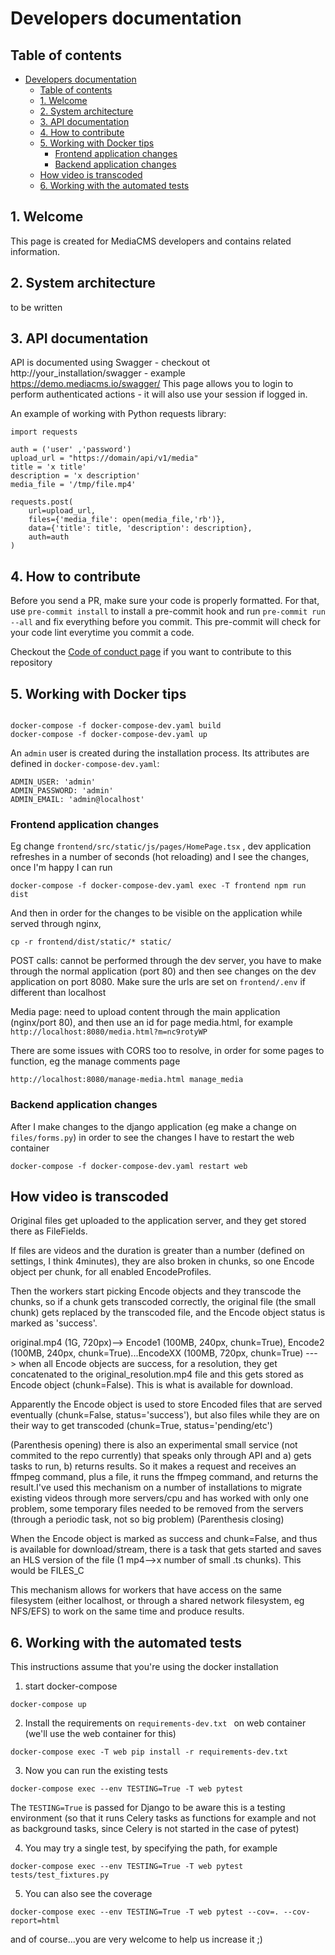 # Developers documentation

## Table of contents
- [Developers documentation](#developers-documentation)
  - [Table of contents](#table-of-contents)
  - [1. Welcome](#1-welcome)
  - [2. System architecture](#2-system-architecture)
  - [3. API documentation](#3-api-documentation)
  - [4. How to contribute](#4-how-to-contribute)
  - [5. Working with Docker tips](#5-working-with-docker-tips)
    - [Frontend application changes](#frontend-application-changes)
    - [Backend application changes](#backend-application-changes)
  - [How video is transcoded](#how-video-is-transcoded)
  - [6. Working with the automated tests](#6-working-with-the-automated-tests)

## 1. Welcome
This page is created for MediaCMS developers and contains related information.

## 2. System architecture
to be written

## 3. API documentation
API is documented using Swagger - checkout ot http://your_installation/swagger - example https://demo.mediacms.io/swagger/
This page allows you to login to perform authenticated actions - it will also use your session if logged in. 


An example of working with Python requests library:

```
import requests

auth = ('user' ,'password')
upload_url = "https://domain/api/v1/media"
title = 'x title'
description = 'x description'
media_file = '/tmp/file.mp4'

requests.post(
    url=upload_url,
    files={'media_file': open(media_file,'rb')},
    data={'title': title, 'description': description},
    auth=auth
)
```

## 4. How to contribute
Before you send a PR, make sure your code is properly formatted. For that, use `pre-commit install` to install a pre-commit hook and run `pre-commit run --all` and fix everything before you commit. This pre-commit will check for your code lint everytime you commit a code.

Checkout the [Code of conduct page](../CODE_OF_CONDUCT.md) if you want to contribute to this repository


## 5. Working with Docker tips


```To perform the Docker installation, follow instructions to install Docker + Docker compose (docs/Docker_Compose.md) and then build/start docker-compose-dev.yaml . This will run the frontend application on port 8080 on top of all other containers (including the Django web application on port 80)

docker-compose -f docker-compose-dev.yaml build
docker-compose -f docker-compose-dev.yaml up
```

An `admin` user is created during the installation process. Its attributes are defined in `docker-compose-dev.yaml`:
```
ADMIN_USER: 'admin'
ADMIN_PASSWORD: 'admin'
ADMIN_EMAIL: 'admin@localhost'
```

### Frontend application changes
Eg change `frontend/src/static/js/pages/HomePage.tsx` , dev application refreshes in a number of seconds (hot reloading) and I see the changes, once I'm happy I can run

```
docker-compose -f docker-compose-dev.yaml exec -T frontend npm run dist
```

And then in order for the changes to be visible on the application while served through nginx, 

```
cp -r frontend/dist/static/* static/
```

POST calls: cannot be performed through the dev server, you have to make through the normal application (port 80) and then see changes on the dev application on port 8080. 
Make sure the urls are set on `frontend/.env` if different than localhost


Media page: need to upload content through the main application (nginx/port 80), and then use an id for page media.html, for example `http://localhost:8080/media.html?m=nc9rotyWP`

There are some issues with CORS too to resolve, in order for some pages to function, eg the manage comments page

```
http://localhost:8080/manage-media.html manage_media
```

### Backend application changes
After I make changes to the django application (eg make a change on `files/forms.py`) in order to see the changes I have to restart the web container

```
docker-compose -f docker-compose-dev.yaml restart web
```

## How video is transcoded

Original files get uploaded to the application server, and they get stored there as FileFields.

If files are videos and the duration is greater than a number (defined on settings, I think 4minutes), they are also broken in chunks, so one Encode object per chunk, for all enabled EncodeProfiles.

Then the workers start picking Encode objects and they transcode the chunks, so if a chunk gets transcoded correctly, the original file (the small chunk) gets replaced by the transcoded file, and the Encode object status is marked as 'success'.


original.mp4 (1G, 720px)--> Encode1 (100MB, 240px, chunk=True), Encode2 (100MB, 240px, chunk=True)...EncodeXX (100MB, 720px, chunk=True) ---> when all Encode objects are success, for a resolution, they get concatenated to the original_resolution.mp4 file and this gets stored as Encode object (chunk=False). This is what is available for download.

Apparently the Encode object is used to store Encoded files that are served eventually (chunk=False, status='success'), but also files while they are on their way to get transcoded (chunk=True, status='pending/etc')

(Parenthesis opening)
there is also an experimental small service (not commited to the repo currently) that speaks only through API and a) gets tasks to run, b) returns results. So it makes a request and receives an ffmpeg command, plus a file, it runs the ffmpeg command, and returns the result.I've used this mechanism on a number of installations to migrate existing videos through more servers/cpu and has worked with only one problem, some temporary files needed to be removed from the servers (through a periodic task, not so big problem)
(Parenthesis closing)


When the Encode object is marked as success and chunk=False, and thus is available for download/stream, there is a task that gets started and saves an HLS version of the file (1 mp4-->x number of small .ts chunks). This would be FILES_C

This mechanism allows for workers that have access on the same filesystem (either localhost, or through a shared network filesystem, eg NFS/EFS) to work on the same time and produce results. 

## 6. Working with the automated tests

This instructions assume that you're using the docker installation

1. start docker-compose

```
docker-compose up
```

2. Install the requirements on `requirements-dev.txt ` on web container (we'll use the web container for this)

```
docker-compose exec -T web pip install -r requirements-dev.txt 
```

3. Now you can run the existing tests

```
docker-compose exec --env TESTING=True -T web pytest
```

The `TESTING=True` is passed for Django to be aware this is a testing environment (so that it runs Celery tasks as functions for example and not as background tasks, since Celery is not started in the case of pytest)


4. You may try a single test, by specifying the path, for example

```
docker-compose exec --env TESTING=True -T web pytest tests/test_fixtures.py
```

5. You can also see the coverage

```
docker-compose exec --env TESTING=True -T web pytest --cov=. --cov-report=html
```

and of course...you are very welcome to help us increase it ;)
